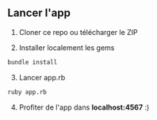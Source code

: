 ## Lancer l'app

1) Cloner ce repo ou télécharger le ZIP

2) Installer localement les gems
```bash
bundle install
```
3) Lancer app.rb
```bash
ruby app.rb
```
4) Profiter de l'app dans **localhost:4567** :)
